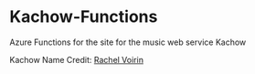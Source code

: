 # Kachow-Functions
Azure Functions for the site for the music web service Kachow

Kachow Name Credit: [Rachel Voirin](https://github.com/rvoirin)
